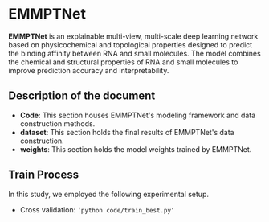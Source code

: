 # EMMPTNet

**EMMPTNet** is an explainable multi-view, multi-scale deep learning network based on physicochemical and topological properties designed to predict the binding affinity between RNA and small molecules. The model combines the chemical and structural properties of RNA and small molecules to improve prediction accuracy and interpretability.

## Description of the document

- **Code**: This section houses EMMPTNet's modeling framework and data construction methods.
- **dataset**: This section holds the final results of EMMPTNet's data construction.
- **weights**: This section holds the model weights trained by EMMPTNet.


## Train Process
In this study, we employed the following experimental setup.
* Cross validation: `‘python code/train_best.py‘`
